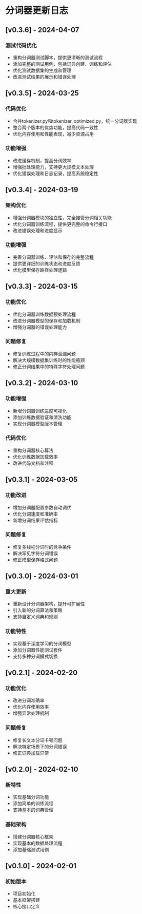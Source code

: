 # 分词器更新日志

## [v0.3.6] - 2024-04-07
### 测试代码优化
- 重构分词器测试脚本，提供更清晰的测试流程
- 添加完整的测试用例，包括词典创建、训练和评估
- 优化测试数据集的生成和管理
- 改进测试结果的展示和错误处理

## [v0.3.5] - 2024-03-25
### 代码优化
- 合并tokenizer.py和tokenizer_optimized.py，统一分词器实现
- 整合两个版本的优势功能，提高代码一致性
- 优化内存使用和性能表现，减少资源占用

### 功能增强
- 改进缓存机制，提高分词效率
- 增强批处理能力，支持更大规模文本处理
- 优化错误处理和日志记录，提高系统稳定性

## [v0.3.4] - 2024-03-19
### 架构优化
- 增强分词器模块的独立性，完全接管分词相关功能
- 优化分词器训练流程，提供更完整的命令行接口
- 改进错误处理和进度显示

### 功能增强
- 完善分词器训练、评估和保存的完整流程
- 提供更详细的训练状态和进度反馈
- 优化模型保存路径处理逻辑

## [v0.3.3] - 2024-03-15
### 功能优化
- 优化分词器训练数据预处理流程
- 改进分词器模型的保存和加载机制
- 增强分词器的错误处理能力

### 问题修复
- 修复训练过程中的内存泄漏问题
- 解决大规模数据集训练时的性能瓶颈
- 修正分词结果中的特殊字符处理问题

## [v0.3.2] - 2024-03-10
### 功能增强
- 新增分词器训练进度可视化
- 添加训练数据验证和清洗功能
- 实现分词器模型版本管理

### 代码优化
- 重构分词器核心算法
- 优化训练数据加载效率
- 改进代码文档和注释

## [v0.3.1] - 2024-03-05
### 功能改进
- 增加分词器配置参数自动调优
- 优化分词速度和准确率
- 新增分词结果评估指标

### 问题修复
- 修复多线程分词时的竞争条件
- 解决罕见字符分词错误
- 修正模型保存格式问题

## [v0.3.0] - 2024-03-01
### 重大更新
- 重新设计分词器架构，提升可扩展性
- 引入新的分词算法和策略
- 支持自定义词典和规则

### 功能特性
- 实现基于深度学习的分词模型
- 添加分词器性能测试套件
- 支持多种分词模式切换

## [v0.2.1] - 2024-02-20
### 功能优化
- 改进分词准确率
- 优化内存使用效率
- 增强异常处理机制

### 问题修复
- 修复长文本分词卡顿问题
- 解决特定场景下的分词错误
- 修正词典加载异常

## [v0.2.0] - 2024-02-10
### 新特性
- 实现基础分词功能
- 添加简单的训练流程
- 支持基本的词典管理

### 基础架构
- 搭建分词器核心框架
- 实现基本的数据处理流程
- 添加基础测试用例

## [v0.1.0] - 2024-02-01
### 初始版本
- 项目初始化
- 基本框架搭建
- 核心接口定义
